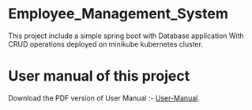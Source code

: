 # Employee_Management_System
This project include a simple spring boot with Database application With CRUD operations deployed on minikube kubernetes cluster.

# User manual of this project
Download the PDF version of User Manual :-  [User-Manual](https://github.com/gautamjha2002/Employee_Management_System/blob/master/user-manual.pdf).
